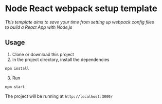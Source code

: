# Node React webpack setup template
*This template aims to save your time from setting up webpack config files to build a React App with Node.js*
## Usage
1. Clone or download this project
2. In the project directory, install the dependencies
```bash
npm install
```
3. Run
```bash
npm start
```
The project will be running at `http://localhost:3000/`